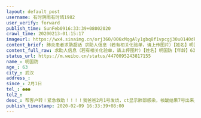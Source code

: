 ```yaml
---
layout: default_post
username: 有时阴雨有时晴1982
user_verify: forward
publish_time: SunFeb0916:33:39+08002020
crawl_time: 20200213-01:15:17
imageurl: https://wx4.sinaimg.cn/orj360/006xMqgAly1gbq8f1vpcgj30u0140dk9.jpg,https://wx1.sinaimg.cn/orj360/006xMqgAly1gbq8f254jpj30u0140wig.jpg,https://wx2.sinaimg.cn/orj360/006xMqgAly1gbq8f1key5j30u0140djq.jpg,https://wx4.sinaimg.cn/orj360/006xMqgAly1gbq8f2h1fjj30u0140dld.jpg,https://wx1.sinaimg.cn/orj360/006xMqgAly1gbq8gfo52fj30t419ojz0.jpg
content_brief: 肺炎患者求助超话 求助人信息（若有相关化验单，请上传图片）【姓名】明国防【年龄】63【所在城市】武汉【所在小区、社区】【患病时间】2月1日【联系方式】●●●【其他紧急联系人】【病情描述】 帮客户转！        紧急救助！！！！         我爸爸2月1号发烧，ct显示肺部感染，核 ...全文
content_full_raw: 求助人信息（若有相关化验单，请上传图片）【姓名】明国防【年龄】63【所在城市】武汉【所在小区、社区】【患病时间】2月1日【联系方式】●●●【其他紧急联系人】【病情描述】帮客户转！紧急救助！！！！我爸爸2月1号发烧，ct显示肺部感染，核酸结果7号出来显示阳性，确诊为新型冠状病肺炎，一直在家隔离吃药，但仍然高烧不退。我妈妈照顾爸爸的原因于3号开始发烧，ct同样显示肺部感染，核酸结果9号出来显示阳性，也确诊得了此病，此外还有胸闷、咳嗽的症状，同样高烧不退。两位老人均为60多岁，都有冠心病、高血压、慢性支气管炎等病，常年服药。从2号开始向社区登记，但至今无治疗安排，还在等通知。特此求助，我的联系方式，明静：●●●，希望各位有医疗资源的朋友能够帮助我们！
status_url: https://m.weibo.cn/status/4470095243817155
name_: 明国防
age_: 63
city_: 武汉
address_: 
since_: 2月1日
tel_: ●●●
tel2_: 
desc_: 帮客户转！紧急救助！！！！我爸爸2月1号发烧，ct显示肺部感染，核酸结果7号出来显示阳性，确诊为新型冠状病肺炎，一直在家隔离吃药，但仍然高烧不退。我妈妈照顾爸爸的原因于3号开始发烧，ct同样显示肺部感染，核酸结果9号出来显示阳性，也确诊得了此病，此外还有胸闷、咳嗽的症状，同样高烧不退。两位老人均为60多岁，都有冠心病、高血压、慢性支气管炎等病，常年服药。从2号开始向社区登记，但至今无治疗安排，还在等通知。特此求助，我的联系方式，明静●●●，希望各位有医疗资源的朋友能够帮助我们！
publish_timestamp: 2020-02-09 16:33:39+08:00
---
```

